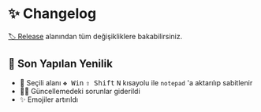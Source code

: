# ✨ Changelog

[🏷️ Release](https://github.com/yedhrab/YHotkeys/releases) alanından tüm değişikliklere bakabilirsiniz.

## 🚀 Son Yapılan Yenilik

- 📝 Seçili alanı <kbd>❖ Win</kbd> <kbd>⇧ Shift</kbd> <kbd>N</kbd> kısayolu ile `notepad` 'a aktarılıp sabitlenir
- 👨‍🔧 Güncellemedeki sorunlar giderildi
- ✨ Emojiler artırıldı
